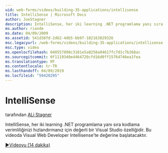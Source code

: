 ```yaml
---
uid: web-forms/videos/building-35-applications/intellisense
title: IntelliSense | Microsoft Docs
author: JoeStagner
description: IntelliSense, her iki learning .NET programlama yanı sıra kodlama verimliliğinizi hızlandırmanız için değerli bir Visual Studio özelliğidir. Bu videoda başlatacaktır...
ms.author: riande
ms.date: 04/09/2009
ms.assetid: 541d38fd-2d62-4db5-bb9f-182163829326
msc.legacyurl: /web-forms/videos/building-35-applications/intellisense
msc.type: video
ms.openlocfilehash: 040557898c3181e5a8258a04617fc7d1c7b268ac
ms.sourcegitcommit: 0f1119340e4464720cfd16d0ff15764746ea1fea
ms.translationtype: MT
ms.contentlocale: tr-TR
ms.lasthandoff: 04/09/2019
ms.locfileid: "59420295"
---
```

# <a name="intellisense"></a>IntelliSense

tarafından [ALi Stagner](https://github.com/JoeStagner)

IntelliSense, her iki learning .NET programlama yanı sıra kodlama verimliliğinizi hızlandırmanız için değerli bir Visual Studio özelliğidir. Bu videoda Visual Web Developer Intellisense'te değerine başlatacaktır.

[&#9654;Videoyu (14 dakika)](https://channel9.msdn.com/Blogs/ASP-NET-Site-Videos/intellisense)
